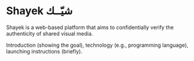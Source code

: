 # Shayek شيّــك

Shayek is a web-based platform that aims to confidentially verify the authenticity of shared visual media.


Introduction (showing the goal), technology (e.g., programming language), launching instructions (briefly).
